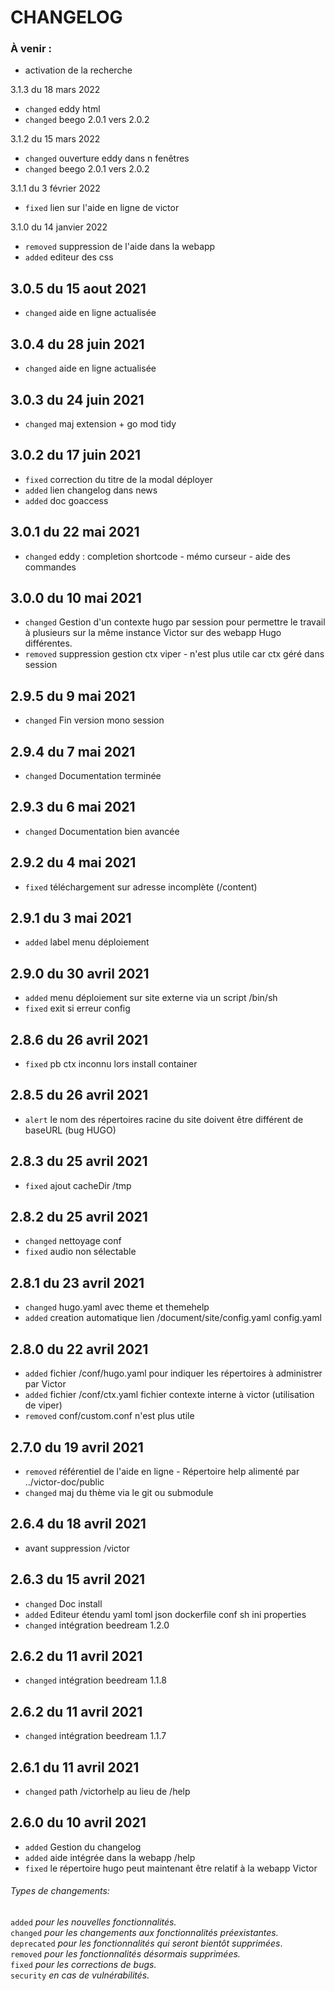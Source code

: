 
# CHANGELOG

### À venir :
- activation de la recherche

3.1.3 du 18 mars 2022
- `changed` eddy html
- `changed` beego 2.0.1 vers 2.0.2

3.1.2 du 15 mars 2022
- `changed` ouverture eddy dans n fenêtres
- `changed` beego 2.0.1 vers 2.0.2

3.1.1 du 3 février 2022
- `fixed` lien sur l'aide en ligne de victor

3.1.0 du 14 janvier 2022
- `removed` suppression de l'aide dans la webapp
- `added` editeur des css

3.0.5 du 15 aout 2021
----------------------
- `changed` aide en ligne actualisée

3.0.4 du 28 juin 2021
----------------------
- `changed` aide en ligne actualisée

3.0.3 du 24 juin 2021
----------------------
- `changed` maj extension + go mod tidy 

3.0.2 du 17 juin 2021
----------------------
- `fixed` correction du titre de la modal déployer
- `added` lien changelog dans news
- `added` doc goaccess

3.0.1 du 22 mai 2021
----------------------
- `changed` eddy : completion shortcode - mémo curseur - aide des commandes 

3.0.0 du 10 mai 2021
----------------------
- `changed` Gestion d'un contexte hugo par session pour permettre le travail à plusieurs sur la même instance Victor sur des webapp Hugo différentes.
- `removed` suppression gestion ctx viper - n'est plus utile car ctx géré dans session

2.9.5 du 9 mai 2021
----------------------
- `changed` Fin version mono session

2.9.4 du 7 mai 2021
----------------------
- `changed` Documentation terminée

2.9.3 du 6 mai 2021
----------------------
- `changed` Documentation bien avancée

2.9.2 du 4 mai 2021
----------------------
- `fixed` téléchargement sur adresse incomplète (/content)

2.9.1 du 3 mai 2021
----------------------
- `added` label menu déploiement

2.9.0 du 30 avril 2021
----------------------
- `added` menu déploiement sur site externe via un script /bin/sh
- `fixed` exit si erreur config

2.8.6 du 26 avril 2021
----------------------
- `fixed` pb ctx inconnu lors install container

2.8.5 du 26 avril 2021
----------------------
- `alert` le nom des répertoires racine du site doivent être différent de baseURL (bug HUGO)

2.8.3 du 25 avril 2021
----------------------
- `fixed` ajout cacheDir /tmp

2.8.2 du 25 avril 2021
----------------------
- `changed` nettoyage conf
- `fixed` audio non sélectable

2.8.1 du 23 avril 2021
----------------------
- `changed` hugo.yaml avec theme et themehelp
- `added` creation automatique lien /document/site/config.yaml config.yaml

2.8.0 du 22 avril 2021
----------------------
- `added` fichier /conf/hugo.yaml pour indiquer les répertoires à administrer par Victor
- `added` fichier /conf/ctx.yaml fichier contexte interne à victor (utilisation de viper)
- `removed` conf/custom.conf n'est plus utile

2.7.0 du 19 avril 2021
----------------------
- `removed` référentiel de l'aide en ligne - Répertoire help alimenté par ../victor-doc/public
- `changed` maj du thème via le git ou submodule

2.6.4 du 18 avril 2021
----------------------
- avant suppression /victor

2.6.3 du 15 avril 2021
----------------------
- `changed` Doc install
- `added` Editeur étendu yaml toml json dockerfile conf sh ini properties
- `changed` intégration beedream 1.2.0

2.6.2 du 11 avril 2021
---------------------------
- `changed` intégration beedream 1.1.8

2.6.2 du 11 avril 2021
---------------------------
- `changed` intégration beedream 1.1.7

2.6.1 du 11 avril 2021
---------------------------
- `changed` path /victorhelp au lieu de /help

2.6.0 du 10 avril 2021
---------------------------
- `added` Gestion du changelog
- `added` aide intégrée dans la webapp /help
- `fixed` le répertoire hugo peut maintenant être relatif à la webapp Victor

###### Types de changements:
`added` *pour les nouvelles fonctionnalités.*  
`changed` *pour les changements aux fonctionnalités préexistantes.*  
`deprecated` *pour les fonctionnalités qui seront bientôt supprimées*.  
`removed` *pour les fonctionnalités désormais supprimées.*  
`fixed` *pour les corrections de bugs.*  
`security` *en cas de vulnérabilités.*  
